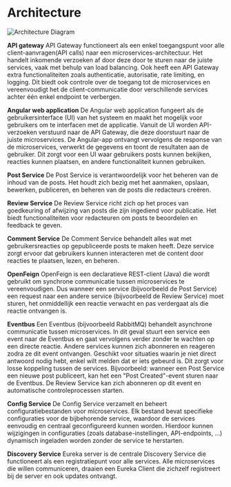 # Architecture


![Architecture Diagram](main/architecture/architecture%20diagram%20java.png)

**API gateway**
API Gateway functioneert als een enkel toegangspunt voor alle client-aanvragen(API calls) naar een microservices-architectuur. Het handelt inkomende verzoeken af door deze door te sturen naar de juiste services, vaak met behulp van load balancing. Ook heeft een API Gateway extra functionaliteiten zoals authenticatie, autorisatie, rate limiting, en logging. Dit biedt ook controle over de toegang tot de microservices en vereenvoudigt het de client-communicatie door verschillende services achter één enkel endpoint te verbergen.

**Angular web application**
De Angular web application fungeert als de gebruikersinterface (UI) van het systeem en maakt het mogelijk voor gebruikers om te interfacen met de applicatie. Vanuit de UI worden API-verzoeken verstuurd naar de API Gateway, die deze doorstuurt naar de juiste microservices. De Angular-app ontvangt vervolgens de response van de microservices, verwerkt de gegevens en toont de resultaten aan de gebruiker. Dit zorgt voor een UI waar gebruikers posts kunnen bekijken, reacties kunnen plaatsen, en andere functionaliteit kunnen gebruiken.

**Post Service**
De Post Service is verantwoordelijk voor het beheren van de inhoud van de posts. Het houdt zich bezig met het aanmaken, opslaan, bewerken, publiceren, en beheren van de posts die redacteurs creëren.

**Review Service**
De Review Service richt zich op het proces van goedkeuring of afwijzing van posts die zijn ingediend voor publicatie. Het biedt functionaliteiten voor redacteuren om posts te beoordelen en feedback te geven.

**Comment Service**
De Comment Service behandelt alles wat met gebruikersreacties op gepubliceerde posts te maken heeft. Deze service zorgt ervoor dat gebruikers kunnen interacteren met de content door reacties te plaatsen, lezen, en beheren.

**OpenFeign**
OpenFeign is een declaratieve REST-client (Java) die wordt gebruikt om synchrone communicatie tussen microservices te vereenvoudigen. Dus wanneer een service (bijvoorbeeld de Post Service) een request naar een andere service (bijvoorbeeld de Review Service) moet sturen, het onmiddellijk een reactie verwacht en pas verdergaat als die reactie ontvangen is.

**Eventbus**
Een Eventbus (bijvoorbeeld RabbitMQ) behandelt asynchrone communicatie tussen microservices. In dit geval stuurt een service een event naar de Eventbus en gaat vervolgens verder zonder te wachten op een directe reactie. Andere services kunnen zich abonneren en reageren zodra ze dit event ontvangen. Geschikt voor situaties waarin je niet direct antwoord nodig hebt, enkel wilt melden dat er iets gebeurd is. Dit zorgt voor losse koppeling tussen de services. Bijvoorbeeld: wanneer een Post Service een nieuwe post publiceert, kan het een "Post Created"-event sturen naar de Eventbus. De Review Service kan zich abonneren op dit event en automatische controleprocessen starten.

**Config Service**
De Config Service verzamelt en beheert configuratiebestanden voor microservices. Elk bestand bevat specifieke configuraties voor de bijbehorende service, waardoor de services eenvoudig en centraal geconfigureerd kunnen worden. Hierdoor kunnen wijzigingen in configuraties (zoals database-instellingen, API-endpoints, ...) dynamisch ingeladen worden zonder de service te herstarten.

**Discovery Service**
Eureka server is de centrale Discovery Service die functioneert als een registratiepunt voor alle services. Alle microservices die willen communiceren, draaien een Eureka Client die zichzelf registreert bij de server en ook updates ontvangt.
